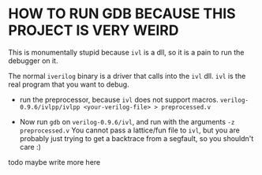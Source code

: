 # HOW TO RUN GDB BECAUSE THIS PROJECT IS VERY WEIRD

This is monumentally stupid because `ivl` is a dll, so it is a pain to
run the debugger on it.

The normal `iverilog` binary is a driver that calls into the `ivl`
dll. `ivl` is the real program that you want to debug.

- run the preprocessor, because `ivl` does not support macros.
```verilog-0.9.6/ivlpp/ivlpp <your-verilog-file> > preprocessed.v```

- Now run `gdb` on `verilog-0.9.6/ivl`, and run with the arguments
  `-z preprocessed.v`
  You cannot pass a lattice/fun file to `ivl`, but you are probably
  just trying to get a backtrace from a segfault, so you shouldn't
  care :)



todo maybe write more here
